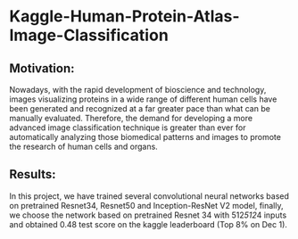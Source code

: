 # Kaggle-Human-Protein-Atlas-Image-Classification

## Motivation: 
Nowadays, with the rapid development of bioscience and technology, images visualizing proteins in a wide range of different human cells have been generated and recognized at a far greater pace than what can be manually evaluated. Therefore, the demand for developing a more advanced image classification technique is greater than ever for automatically analyzing those biomedical patterns and images to promote the research of human cells and organs.
## Results: 
In this project, we have trained several convolutional neural networks based on pretrained Resnet34, Resnet50 and Inception-ResNet V2 model, finally, we choose the network based on pretrained Resnet 34 with 512*512*4 inputs and obtained 0.48 test score on the kaggle leaderboard (Top 8% on Dec 1).
